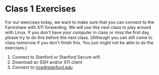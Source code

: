 # Class 1 Exercises

For our exercises today, we want to make sure that you can connect to the Farmshare with X11 forwarding. We will use this next class to play around with Linux. If you don't have your computer in class or miss the first day, please try to do this before the next class. (Although you can still come to class tomorrow if you don't finish this. You just might not be able to do the exercises.) 

1. Connect to Stanford or Stanford Secure wifi. 
2. Download an SSH and/or X11 client 
3. Connect to rice@stanford.edu
